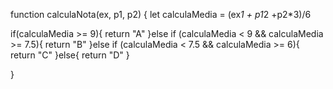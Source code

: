 function calculaNota(ex, p1, p2) {
   let calculaMedia = (ex*1 + p1*2 +p2*3)/6
  
  if(calculaMedia >= 9){
    return "A"
  }else if (calculaMedia < 9 && calculaMedia >= 7.5){
    return "B"
  }else if (calculaMedia < 7.5 && calculaMedia >= 6){
    return "C"
  }else{
    return "D"
  }
  
}